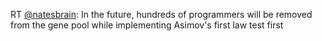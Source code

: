 RT <a href="http://twitter.com/natesbrain">@natesbrain</a>: In the future, hundreds of programmers will be removed from the gene pool while implementing Asimov's first law test first